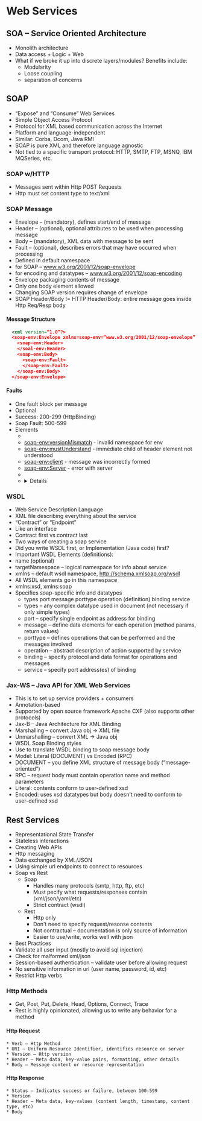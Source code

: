 # Web Services
## SOA – Service Oriented Architecture
  * Monolith architecture
  * Data access + Logic + Web
  * What if we broke it up into discrete layers/modules? Benefits include:
    * Modularity
    * Loose coupling
    * separation of concerns

## SOAP
  * “Expose” and “Consume” Web Services
  * Simple Object Access Protocol
  * Protocol for XML based communication across the Internet
  * Platform and language-independent
  * Similar: Corba, Dcom, Java RMI
  * SOAP is pure XML and therefore language agnostic
  * Not tied to a specific transport protocol: HTTP, SMTP, FTP, MSNQ, IBM MQSeries, etc.

### SOAP w/HTTP
  * Messages sent within Http POST Requests
  * Http must set content type to text/xml

### SOAP Message
  * Envelope – (mandatory), defines start/end of message
  * Header – (optional), optional attributes to be used when processing message
  * Body – (mandatory), XML data with message to be sent
  * Fault – (optional), describes errors that may have occurred when processing
  * Defined in default namespace
  * for SOAP – www.w3.org/2001/12/soap-envelope
  * for encoding and datatypes – www.w3.org/2001/12/soap-encoding
  * Envelope packaging contents of message
  * Only one body element allowed
  * Changing SOAP version requires change of envelope
  * SOAP Header/Body != HTTP Header/Body: entire message goes inside Http Req/Resp body
  #### Message Structure
  ```xml
    <xml version=“1.0”?>
    <soap-env:Envelope xmlns=soap-env=”www.w3.org/2001/12/soap-envelope” soap-env:encodingStyle=”www.w3.org/2001/12/soap-encoding”>
      <soap-env:Header>
      </soal-env:Header>
      <soap-env:Body>
        <soap-env:Fault>
        </soap-env:Fault>
      </soap-env:Body>
    </soap-env:Envelope>
  ```

  #### Faults
  * One fault block per message
  * Optional
  * Success: 200-299 (HttpBinding)
  * Soap Fault: 500-599
  * Elements
    * <faultCode>
    * <soap-env:versionMismatch> - invalid namespace for env
    * <soap-env:mustUnderstand> - immediate child of header element not understood
    * <soap-env:client> - message was incorrectly formed
    * <soap-env:Server> - error with server
    * <faultString>
    * <details>
    
### WSDL
  * Web Service Description Language
  * XML file describing everything about the service
  * “Contract” or “Endpoint”
  * Like an interface
  * Contract first vs contract last
  * Two ways of creating a soap service
  * Did you write WSDL first, or Implementation (Java code) first?
  * Important WSDL Elements (definitions):
  * name (optional)
  * targetNamespace – logical namespace for info about service
  * xmlns – default wsdl namespace, http://schema.xmlsoap.org/wsdl
  * All WSDL elements go in this namespace
  * xmlns:xsd, xmlns:soap
  * Specifies soap-specific info and datatypes
    * types port message porttype operation (definition) binding service
    * types – any complex datatype used in document (not necessary if only simple types)
    * port – specify single endpoint as address for binding
    * message – define data elements for each operation (method params, return values)
    * porttype – defines operations that can be performed and the messages involved
    * operation – abstract description of action supported by service
    * binding – specify protocol and data format for operations and messages
    * service – specify port address(es) of binding
    
### Jax-WS – Java API for XML Web Services
  * This is to set up service providers + consumers
  * Annotation-based
  * Supported by open source framework Apache CXF (also supports other protocols)
  * Jax-B – Java Architecture for XML Binding
  * Marshalling – convert Java obj → XML file
  * Unmarshalling – convert XML → Java obj
  * WSDL Soap Binding styles
  * Use to translate WSDL binding to soap message body
  * Model: Literal (DOCUMENT) vs Encoded (RPC)
  * DOCUMENT – you define XML structure of message body (“message-oriented”)
  * RPC – request body must contain operation name and method parameters
  * Literal: contents conform to user-defined xsd
  * Encoded: uses xsd datatypes but body doesn't need to conform to user-defined xsd

## Rest Services
  * Representational State Transfer
  * Stateless interactions
  * Creating Web APIs
  * Http messaging
  * Data exchanged by XML/JSON
  * Using simple url endpoints to connect to resources
  * Soap vs Rest
    * Soap
      * Handles many protocols (smtp, http, ftp, etc)
      * Must pecify what requests/responses contain (xml/json/yaml/etc)
      * Strict contract (wsdl)
    * Rest
      * Http only
      * Don't need to specify request/resonse contents
      * Not contractual – documentation is only source of information
      * Easier to use/write, works well with json
  * Best Practices
  * Validate all user input (mostly to avoid sql injection)
  * Check for malformed xml/json
  * Session-based authentication – validate user before allowing request
  * No sensitive information in url (user name, password, id, etc)
  * Restrict Http verbs
  
  ### Http Methods
  * Get, Post, Put, Delete, Head, Options, Connect, Trace
  * Rest is highly opinionated, allowing us to write any behavior for a method
  #### Http Request
    * Verb – Http Method
    * URI – Uniform Resource Identifier, identifies resource on server
    * Version – Http version
    * Header – Meta data, key-value pairs, formatting, other details
    * Body – Message content or resource representation
  #### Http Response
    * Status – Indicates success or failure, between 100-599
    * Version
    * Header – Meta data, key-values (content length, timestamp, content type, etc)
    * Body

